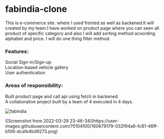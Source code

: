 
# fabindia-clone



<p>This is e-commerce site. where I used fronted as well as backened.It will created by my team.I have worked on product page where you can seen all product of specific category and also I will add sorting method acoording alphabet and price. I will do one thing filter method.  </p>


<h3>Features: </h3>
<P>Social Sign-in/Sign-up <br>
Location-based vehicle gallery<br> 
User authentication
</p>
<h3>Areas of responsibility: </h3>
<p>Built product page and call api using fetch in backened. <br>
A collaborative project built by a team of 4 executed in 4 days. </p>

![fabindia](https://user-images.githubusercontent.com/70104100/159648061-2451a780-4418-4a6f-95fd-fd4bd5f47ee2.png)

<p></p>
![Screenshot from 2022-03-29 23-46-34](https://user-images.githubusercontent.com/70104100/160679179-032f94a9-fc81-46ff-b106-dcafe4bd9273.png)
